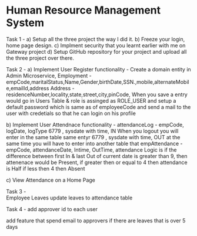 # Human Resource Management System

Task 1 - 
a) Setup all the three project the way I did it.
b) Freeze your login, home page design.
c) Implment security that you learnt earlier with me on Gateway project
d) Setup GitHub repository for your project and upload all the three project over there.

Task 2 -
a) Implement User Register functionality - Create a domain entity in Admin Microservice,
 Employment - empCode,maritalStatus,Name,Gender,birthDate,SSN.,mobile,alternateMobile,emailId,address 
 Address - residenceNumber,locality,state,street,city,pinCode,
When you save a entry would go in Users Table & role is assinged as ROLE_USER and setup a default password which is same as of employeeCode and send a mail to the user with credetials so that he can login on his profile

b) Implement User Attendnace functionality - 
 attendanceLog - empCode, logDate, logType
                6779 , sysdate with time, IN
When you logout you will enter in the same table same entyr
                6779 , sysdate with time, OUT
at the same time you will have to enter into another table that
empAttendance - empCode, attendanceDate, Intime, OutTime, attendance
Logic is
if the difference between first In & last Out of current date is greater than 9, then attenenace would be Present,
if greater then or equal to 4 then attendance is Half
if less then 4 then Absent 

c) View Attendance on a Home Page

Task 3 -  
Employee Leaves
update leaves to attendance table

Task 4 - 
add approver id to each user

add feature that spend email to approvers if there are leaves that is over 5 days